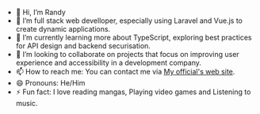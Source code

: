 - 👋 Hi, I’m Randy
- 👀 I’m full stack web develloper, especially using Laravel and Vue.js to create dynamic applications.
- 🌱 I’m currently learning more about TypeScript, exploring best practices for API design and backend securisation.
- 💞️ I’m looking to collaborate on projects that focus on improving user experience and accessibility in a development company.
- 📫 How to reach me: You can contact me via [My official's web site](https://randyporfolio.netlify.app).
- 😄 Pronouns: He/Him
- ⚡ Fun fact: I love reading mangas, Playing video games and Listening to music.

